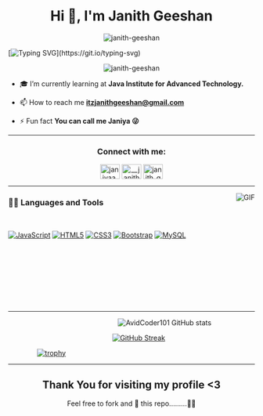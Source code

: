 <h1 align="center">Hi 👋, I'm Janith Geeshan</h1>

<p align="center"> <img src="https://github.com/thompsonemerson/thompsonemerson/raw/master/cover-thompson.png" alt="janith-geeshan" /> </p>


[![Typing SVG](https://readme-typing-svg.herokuapp.com?font=Architects+Daughter&color=7AF79A&size=30&lines=Hey!+It's+Janith..!;I'm+a+learning+developer🙂;Passion+is+my+motivation+🧑‍💻💖;)](https://git.io/typing-svg)


<p align="center"> <img src="https://komarev.com/ghpvc/?username=janith-geeshan&label=Profile%20views&color=0e75b6&style=flat" alt="janith-geeshan" /> </p>

- 🎓 I’m currently learning at <b>Java Institute for Advanced Technology.</b>

- 📫 How to reach me **itzjanithgeeshan@gmail.com**

- ⚡ Fun fact **You can call me Janiya 😜**

- ---

<h3 align="center">Connect with me:</h3>
<p align="center">
<a href="https://fb.com/janiyaa.99" target="blank"><img align="center" src="https://raw.githubusercontent.com/rahuldkjain/github-profile-readme-generator/master/src/images/icons/Social/facebook.svg" alt="janiyaa.99" height="30" width="40" /></a> 
<a href="https://instagram.com/__janith.zz" target="blank"><img align="center" src="https://raw.githubusercontent.com/rahuldkjain/github-profile-readme-generator/master/src/images/icons/Social/instagram.svg" alt="__janith.zz" height="30" width="40" /></a> 
<a href="https://www.youtube.com/c/janith_geeshan-j7g" target="blank"><img align="center" src="https://raw.githubusercontent.com/rahuldkjain/github-profile-readme-generator/master/src/images/icons/Social/youtube.svg" alt="janith_geeshan-j7g" height="30" width="40" /></a>
</p>

---

<img align="right" alt="GIF" src="https://media.giphy.com/media/836HiJc7pgzy8iNXCn/giphy.gif" />
  
### 👨‍💻 Languages and Tools

<br />

[![JavaScript](https://img.shields.io/badge/-JavaScript-black?style=flat&logo=javascript&link=https://github.com/BRdhanani)](https://github.com/BRdhanani) 
[![HTML5](https://img.shields.io/badge/-HTML5-E34F26?style=flat&logo=html5&logoColor=white&link=https://github.com/BRdhanani)](https://github.com/BRdhanani) 
[![CSS3](https://img.shields.io/badge/-CSS3-1572B6?style=flat&logo=css3&link=https://github.com/BRdhanani)](https://github.com/BRdhanani) 
[![Bootstrap](https://img.shields.io/badge/-Bootstrap-563D7C?style=flat&logo=bootstrap&link=https://github.com/BRdhanani)](https://github.com/BRdhanani) 
[![MySQL](https://img.shields.io/badge/-MySQL-black?style=flat&logo=mysql&link=https://github.com/BRdhanani)](https://github.com/BRdhanani)


<br><br><br><br><br><br><br>

---

&nbsp;&nbsp;&nbsp;&nbsp;&nbsp;&nbsp;&nbsp;&nbsp;&nbsp;&nbsp;&nbsp;&nbsp;&nbsp;&nbsp;&nbsp;&nbsp;&nbsp;&nbsp;&nbsp;&nbsp;&nbsp;&nbsp;&nbsp;&nbsp;&nbsp;&nbsp;&nbsp;&nbsp;&nbsp;&nbsp;&nbsp;&nbsp;&nbsp;&nbsp;&nbsp;&nbsp;&nbsp;&nbsp;&nbsp;&nbsp;&nbsp;&nbsp;&nbsp;&nbsp;&nbsp;&nbsp;&nbsp;&nbsp;&nbsp;&nbsp;&nbsp;&nbsp;&nbsp;&nbsp;&nbsp;&nbsp;&nbsp;![AvidCoder101 GitHub stats](https://github-readme-stats.vercel.app/api?username=janith-geeshan&show_icons=true&theme=radical) <br>

&nbsp;&nbsp;&nbsp;&nbsp;&nbsp;&nbsp;&nbsp;&nbsp;&nbsp;&nbsp;&nbsp;&nbsp;&nbsp;&nbsp;&nbsp;&nbsp;&nbsp;&nbsp;&nbsp;&nbsp;&nbsp;&nbsp;&nbsp;&nbsp;&nbsp;&nbsp;&nbsp;&nbsp;&nbsp;&nbsp;&nbsp;&nbsp;&nbsp;&nbsp;&nbsp;&nbsp;&nbsp;&nbsp;&nbsp;&nbsp;&nbsp;&nbsp;&nbsp;&nbsp;&nbsp;&nbsp;&nbsp;&nbsp;&nbsp;&nbsp;&nbsp;&nbsp;&nbsp;&nbsp;[![GitHub Streak](https://github-readme-streak-stats.herokuapp.com/?user=janith-geeshan&theme=radical)](https://git.io/streak-stats) <br>

&nbsp;&nbsp;&nbsp;&nbsp;&nbsp;&nbsp;&nbsp;&nbsp;&nbsp;&nbsp;&nbsp;&nbsp;&nbsp;&nbsp;&nbsp;[![trophy](https://github-profile-trophy.vercel.app/?username=janith-geeshan)](https://github.com/ryo-ma/github-profile-trophy)

---

<h2 align="center">Thank You for visiting my profile  <3 </h2>
<p align="center">Feel free to fork and 🌟 this repo.........🥹🫶 </p>
